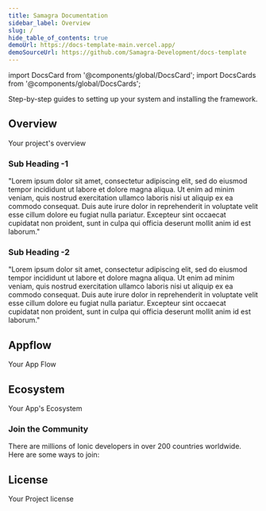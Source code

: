 ```yaml
---
title: Samagra Documentation
sidebar_label: Overview
slug: /
hide_table_of_contents: true
demoUrl: https://docs-template-main.vercel.app/
demoSourceUrl: https://github.com/Samagra-Development/docs-template
---
```


import DocsCard from '@components/global/DocsCard';
import DocsCards from '@components/global/DocsCards';

<head>
  <title>Samagra Docs</title>
  <meta
    name="description"
    content="your meta description"
  />
  <link rel="rel" href="href" />

  <meta property="og:url" content="https://docs-template-main.vercel.app" />
</head>





<intro-end />

<DocsCards>
  <DocsCard header="Installation Guide" href="/intro/cli" icon="/icons/guide-installation-icon.svg" hoverIcon="/icons/guide-installation-icon-hover.svg">
    <p>Step-by-step guides to setting up your system and installing the framework.</p>
  </DocsCard>



</DocsCards>

## Overview

Your project's overview

### Sub Heading -1
"Lorem ipsum dolor sit amet, consectetur adipiscing elit, sed do eiusmod tempor incididunt ut labore et dolore magna aliqua. Ut enim ad minim veniam, quis nostrud exercitation ullamco laboris nisi ut aliquip ex ea commodo consequat. Duis aute irure dolor in reprehenderit in voluptate velit esse cillum dolore eu fugiat nulla pariatur. Excepteur sint occaecat cupidatat non proident, sunt in culpa qui officia deserunt mollit anim id est laborum."


### Sub Heading -2

"Lorem ipsum dolor sit amet, consectetur adipiscing elit, sed do eiusmod tempor incididunt ut labore et dolore magna aliqua. Ut enim ad minim veniam, quis nostrud exercitation ullamco laboris nisi ut aliquip ex ea commodo consequat. Duis aute irure dolor in reprehenderit in voluptate velit esse cillum dolore eu fugiat nulla pariatur. Excepteur sint occaecat cupidatat non proident, sunt in culpa qui officia deserunt mollit anim id est laborum."


## Appflow

Your App Flow

## Ecosystem

Your App's Ecosystem

### Join the Community

There are millions of Ionic developers in over 200 countries worldwide. Here are some ways to join:


## License

Your Project license
